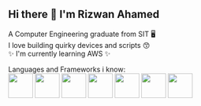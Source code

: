 ## Hi there 👋 I'm Rizwan Ahamed

A Computer Engineering graduate from SIT 🖥️  
I love building quirky devices and scripts 😙  
✨ I'm currently learning AWS ✨

Languages and Frameworks i know:  
<img width=50px src="https://cdn.freebiesupply.com/logos/large/2x/python-5-logo-svg-vector.svg"> 
<img width=50px src="https://upload.wikimedia.org/wikipedia/commons/6/6a/JavaScript-logo.png"> 
<img width=50px src="https://upload.wikimedia.org/wikipedia/commons/thumb/1/18/ISO_C%2B%2B_Logo.svg/612px-ISO_C%2B%2B_Logo.svg.png"> 
<img width=50px src="https://upload.wikimedia.org/wikipedia/commons/thumb/e/e9/Jenkins_logo.svg/452px-Jenkins_logo.svg.png?20120629215426"> 
<img width=50px src="https://upload.wikimedia.org/wikipedia/labs/8/8e/Mysql_logo.png"> 
<img width=50px src="https://upload.wikimedia.org/wikipedia/en/3/30/Java_programming_language_logo.svg"> 
<img width=50px src="https://upload.wikimedia.org/wikipedia/commons/thumb/b/b2/Bootstrap_logo.svg/1280px-Bootstrap_logo.svg.png"> 
<!--
**tazhiman/tazhiman** is a ✨ _special_ ✨ repository because its `README.md` (this file) appears on your GitHub profile.

Here are some ideas to get you started:

- 🔭 I’m currently working on ...
- 🌱 I’m currently learning ...
- 👯 I’m looking to collaborate on ...
- 🤔 I’m looking for help with ...
- 💬 Ask me about ...
- 📫 How to reach me: ...
- 😄 Pronouns: ...
- ⚡ Fun fact: ...
-->
